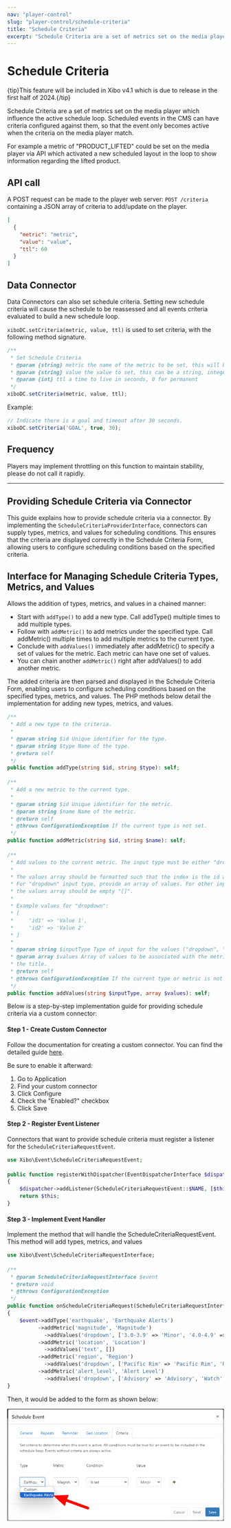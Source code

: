 ```yaml
---
nav: "player-control"
slug: "player-control/schedule-criteria"
title: "Schedule Criteria"
excerpt: "Schedule Criteria are a set of metrics set on the media player which influence the active schedule loop."
---
```


# Schedule Criteria

{tip}This feature will be included in Xibo v4.1 which is due to release in the first half of 2024.{/tip}

Schedule Criteria are a set of metrics set on the media player which influence the active schedule loop. Scheduled events in the CMS can have criteria configured against them, so that the event only becomes active when the criteria on the media player match.

For example a metric of "PRODUCT_LIFTED" could be set on the media player via API which activated a new scheduled layout in the loop to show information regarding the lifted product.

## API call
A POST request can be made to the player web server: `POST /criteria` containing a JSON array of criteria to add/update on the player.

```json
[
  {
    "metric": "metric",
    "value": "value",
    "ttl": 60
  }
]
```

## Data Connector
Data Connectors can also set schedule criteria. Setting new schedule criteria will cause the schedule to be reassessed and all events criteria evaluated to build a new schedule loop.

`xiboDC.setCriteria(metric, value, ttl)` is used to set criteria, with the following method signature.

```js
/**
 * Set Schedule Criteria
 * @param {string} metric the name of the metric to be set, this will be matched against  the metrics defined on the scheduled events criteria tab
 * @param {string} value the value to set, this can be a string, integer, boolean, etc
 * @param {int} ttl a time to live in seconds, 0 for permanent
 */
xiboDC.setCriteria(metric, value, ttl);
```

Example:

```js
// Indicate there is a goal and timeout after 30 seconds.
xiboDC.setCriteria('GOAL', true, 30);
```

## Frequency
Players may implement throttling on this function to maintain stability, please do not call it rapidly.

---

## Providing Schedule Criteria via Connector
This guide explains how to provide schedule criteria via a connector. By implementing the `ScheduleCriteriaProviderInterface`, connectors can supply types, metrics, and values for scheduling conditions. This ensures that the criteria are displayed correctly in the Schedule Criteria Form, allowing users to configure scheduling conditions based on the specified criteria.

## Interface for Managing Schedule Criteria Types, Metrics, and Values
Allows the addition of types, metrics, and values in a chained manner:

 - Start with `addType()` to add a new type. Call addType() multiple times to add multiple types.
 - Follow with `addMetric()` to add metrics under the specified type. Call addMetric() multiple times to add multiple metrics to the current type.
 - Conclude with `addValues()` immediately after addMetric() to specify a set of values for the metric. Each metric can have one set of values.
 - You can chain another `addMetric()` right after addValues() to add another metric.

The added criteria are then parsed and displayed in the Schedule Criteria Form, enabling users to configure scheduling conditions based on the specified types, metrics, and values. The PHP methods below detail the implementation for adding new types, metrics, and values.

```php
/**
 * Add a new type to the criteria.
 *
 * @param string $id Unique identifier for the type.
 * @param string $type Name of the type.
 * @return self
 */
public function addType(string $id, string $type): self;

/**
 * Add a new metric to the current type.
 *
 * @param string $id Unique identifier for the metric.
 * @param string $name Name of the metric.
 * @return self
 * @throws ConfigurationException If the current type is not set.
 */
public function addMetric(string $id, string $name): self;

/**
 * Add values to the current metric. The input type must be either "dropdown", "string", "date", or "number".
 *
 * The values array should be formatted such that the index is the id and the value is the title/name of the value.
 * For "dropdown" input type, provide an array of values. For other input types ("string", "date", "number"),
 * the values array should be empty "[]".
 *
 * Example values for "dropdown":
 * [
 *     'id1' => 'Value 1',
 *     'id2' => 'Value 2'
 * ]
 *
 * @param string $inputType Type of input for the values ("dropdown", "string", "date", "number").
 * @param array $values Array of values to be associated with the metric, where the index is the id and the value is
 * the title.
 * @return self
 * @throws ConfigurationException If the current type or metric is not set.
 */
public function addValues(string $inputType, array $values): self;
```

Below is a step-by-step implementation guide for providing schedule criteria via a custom connector:

#### Step 1 - Create Custom Connector
Follow the documentation for creating a custom connector. You can find the detailed guide [here](https://xibosignage.com/docs/developer/extend/connectors).

Be sure to enable it afterward:
1. Go to Application
2. Find your custom connector
3. Click Configure
4. Check the "Enabled?" checkbox
5. Click Save

#### Step 2 - Register Event Listener
Connectors that want to provide schedule criteria must register a listener for the `ScheduleCriteriaRequestEvent`.

```php
use Xibo\Event\ScheduleCriteriaRequestEvent;

public function registerWithDispatcher(EventDispatcherInterface $dispatcher): ConnectorInterface
{
    $dispatcher->addListener(ScheduleCriteriaRequestEvent::$NAME, [$this, 'onScheduleCriteriaRequest']);
    return $this;
}
```
#### Step 3 - Implement Event Handler
Implement the method that will handle the ScheduleCriteriaRequestEvent. This method will add types, metrics, and values
```php
use Xibo\Event\ScheduleCriteriaRequestInterface;

/**
 * @param ScheduleCriteriaRequestInterface $event
 * @return void
 * @throws ConfigurationException
 */
public function onScheduleCriteriaRequest(ScheduleCriteriaRequestInterface $event): void
{
    $event->addType('earthquake', 'Earthquake Alerts')
          ->addMetric('magnitude', 'Magnitude')
            ->addValues('dropdown', ['3.0-3.9' => 'Minor', '4.0-4.9' => 'Light', '5.0-5.9' => 'Moderate', '6.0-6.9' => 'Strong', '7.0+' => 'Major'])
          ->addMetric('location', 'Location')
            ->addValues('text', [])
          ->addMetric('region', 'Region')
            ->addValues('dropdown', ['Pacific Rim' => 'Pacific Rim', 'Ring of Fire' => 'Ring of Fire', 'East Coast' => 'East Coast', 'Midwest' => 'Midwest'])
          ->addMetric('alert_level', 'Alert Level')
            ->addValues('dropdown', ['Advisory' => 'Advisory', 'Watch' => 'Watch', 'Warning' => 'Warning']);
}
```
Then, it would be added to the form as shown below:

![Schedule Criteria Form](../img/schedule_criteria_type_dropdown.png)
